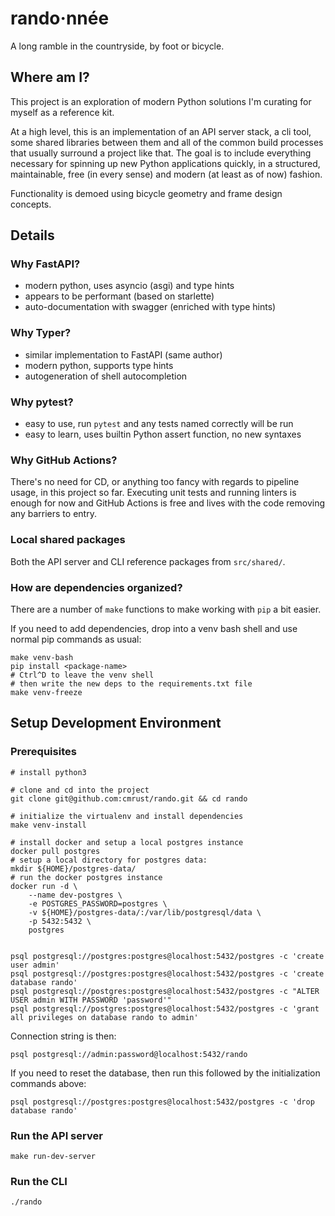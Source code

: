 # rando·nnée

A long ramble in the countryside, by foot or bicycle.

## Where am I?

This project is an exploration of modern Python solutions I'm curating for myself as a reference kit.

At a high level, this is an implementation of an API server stack, a cli tool, some shared libraries between them and all of the common build processes that usually surround a project like that. The goal is to include everything necessary for spinning up new Python applications quickly, in a structured, maintainable, free (in every sense) and modern (at least as of now) fashion.

Functionality is demoed using bicycle geometry and frame design concepts.

## Details

### Why FastAPI?
- modern python, uses asyncio (asgi) and type hints
- appears to be performant (based on starlette)
- auto-documentation with swagger (enriched with type hints)

### Why Typer?
- similar implementation to FastAPI (same author)
- modern python, supports type hints
- autogeneration of shell autocompletion

### Why pytest?
- easy to use, run `pytest` and any tests named correctly will be run
- easy to learn, uses builtin Python assert function, no new syntaxes

### Why GitHub Actions?

There's no need for CD, or anything too fancy with regards to pipeline usage, in this project so far. Executing unit tests and running linters is enough for now and GitHub Actions is free and lives with the code removing any barriers to entry.

### Local shared packages

Both the API server and CLI reference packages from `src/shared/`.

### How are dependencies organized?

There are a number of `make` functions to make working with `pip` a bit easier.

If you need to add dependencies, drop into a venv bash shell and use normal pip commands as usual:
```
make venv-bash
pip install <package-name>
# Ctrl^D to leave the venv shell
# then write the new deps to the requirements.txt file
make venv-freeze
```

## Setup Development Environment

### Prerequisites
```
# install python3

# clone and cd into the project
git clone git@github.com:cmrust/rando.git && cd rando

# initialize the virtualenv and install dependencies
make venv-install

# install docker and setup a local postgres instance
docker pull postgres
# setup a local directory for postgres data:
mkdir ${HOME}/postgres-data/
# run the docker postgres instance
docker run -d \
    --name dev-postgres \
    -e POSTGRES_PASSWORD=postgres \
    -v ${HOME}/postgres-data/:/var/lib/postgresql/data \
    -p 5432:5432 \
    postgres


psql postgresql://postgres:postgres@localhost:5432/postgres -c 'create user admin'
psql postgresql://postgres:postgres@localhost:5432/postgres -c 'create database rando'
psql postgresql://postgres:postgres@localhost:5432/postgres -c "ALTER USER admin WITH PASSWORD 'password'"
psql postgresql://postgres:postgres@localhost:5432/postgres -c 'grant all privileges on database rando to admin'
```

Connection string is then:
```
psql postgresql://admin:password@localhost:5432/rando
```

If you need to reset the database, then run this followed by the initialization commands above:
```
psql postgresql://postgres:postgres@localhost:5432/postgres -c 'drop database rando'
```

### Run the API server

```
make run-dev-server
```

### Run the CLI

```
./rando
```
